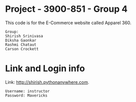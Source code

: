 # Project - 3900-851 - Group 4 

This code is for the E-Commerce website called Apparel 360. 
```
Group:
Shirish Srinivasa
Diksha Gaonkar
Rashmi Chataut
Carson Crockett
```

# Link and Login info

Link: http://shirish.pythonanywhere.com.
```
Username: instructor
Password: Mavericks
```
